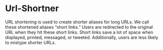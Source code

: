 # Url-Shortner
URL shortening is used to create shorter aliases for long URLs. We call these shortened aliases “short links.” Users are redirected to the original URL when they hit these short links. Short links save a lot of space when displayed, printed, messaged, or tweeted. Additionally, users are less likely to mistype shorter URLs.

